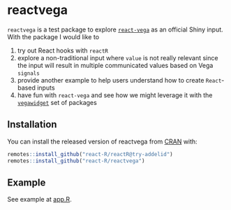 
<!-- README.md is generated from README.Rmd. Please edit that file -->

# reactvega

<!-- badges: start -->

<!-- badges: end -->

`reactvega` is a test package to explore
[`react-vega`](https://github.com/vega/react-vega) as an official Shiny
input. With the package I would like to

1.  try out React hooks with `reactR`
2.  explore a non-traditional input where `value` is not really relevant
    since the input will result in multiple communicated values based on
    Vega `signals`
3.  provide another example to help users understand how to create
    `React`-based inputs
4.  have fun with `react-vega` and see how we might leverage it with the
    [`vegawidget`](https://github.com/vegawidget) set of packages

## Installation

You can install the released version of reactvega from
[CRAN](https://CRAN.R-project.org) with:

``` r
remotes::install_github("react-R/reactR@try-addelid")
remotes::install_github("react-R/reactvega")
```

## Example

See example at
[app.R](https://github.com/react-R/reactvega/blob/master/app.R).
